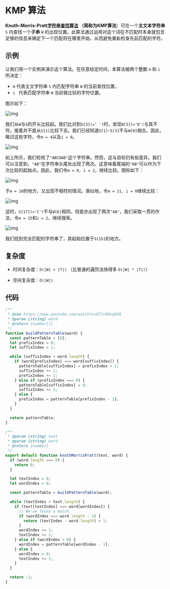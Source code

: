 # KMP 算法

**Knuth-Morris-Pratt[字符串查找算法](https://zh.wikipedia.org/wiki/字符串查找算法) **（简称为**KMP算法**）可在一个**主文本字符串** `S` 内查找一个**子串** `W` 的出现位置。此算法通过运用对这个词在不匹配时本身就包含足够的信息来确定下一个匹配将在哪里开始，从而避免重新检查先前匹配的字符。

## 示例

让我们用一个实例来演示这个算法。在任意给定时间，本算法被两个整数 `m` 和 `i` 所决定：

- `m` 代表主文字符串 `S` 内匹配字符串 `W` 的当前查找位置，
- `i ` 代表匹配字符串 `W` 当前做比较的字符位置。

图示如下：

![img](http://img.90paw.com/AngusYang9/2020-07-09%2020-29-15.png)

我们从`W`与`S`的开头比较起。我们比对到`S[3](=' ')`时，发现`W[3](='D')`与其不符。接着并不是从`S[1]`比较下去。我们已经知道`S[1]~S[3]`不与`W[0]`相合。因此，略过这些字符，令`m = 4`以及`i = 0`。

![img](http://img.90paw.com/AngusYang9/2020-07-09%2020-30-11.png)

如上所示，我们检核了`"ABCDAB"`这个字符串。然而，这与目标仍有些差异。我们可以注意到，`"AB"`在字符串头尾处出现了两次。这意味着尾端的`"AB"`可以作为下次比较的起始点。因此，我们令`m = 8, i = 2`，继续比较。图标如下：

![img](http://img.90paw.com/AngusYang9/2020-07-09%2020-30-54.png)

于`m = 10`的地方，又出现不相符的情况。类似地，令`m = 11, i = 0`继续比较：

![img](http://img.90paw.com/AngusYang9/2020-07-09%2020-31-36.png)

这时，`S[17](='C')`不与`W[6]`相同，但是亦出现了两次`"AB"`，我们采取一贯的作法，令`m = 15`和`i = 2`，继续搜索。

![img](http://img.90paw.com/AngusYang9/2020-07-09%2020-32-16.png)

我们找到完全匹配的字符串了，其起始位置于`S[15]`的地方。

## 复杂度

- 时间复杂度：`O(|W| + |T|)` （比普通的遍历法快得多 `O(|W| * |T|)`）

- 空间复杂度：`O(|W|)`

## 代码

```javascript
/**
 * @see https://www.youtube.com/watch?v=GTJr8OvyEVQ
 * @param {string} word
 * @return {number[]}
 */
function buildPatternTable(word) {
  const patternTable = [0];
  let prefixIndex = 0;
  let suffixIndex = 1;

  while (suffixIndex < word.length) {
    if (word[prefixIndex] === word[suffixIndex]) {
      patternTable[suffixIndex] = prefixIndex + 1;
      suffixIndex += 1;
      prefixIndex += 1;
    } else if (prefixIndex === 0) {
      patternTable[suffixIndex] = 0;
      suffixIndex += 1;
    } else {
      prefixIndex = patternTable[prefixIndex - 1];
    }
  }

  return patternTable;
}

/**
 * @param {string} text
 * @param {string} word
 * @return {number}
 */
export default function knuthMorrisPratt(text, word) {
  if (word.length === 0) {
    return 0;
  }

  let textIndex = 0;
  let wordIndex = 0;

  const patternTable = buildPatternTable(word);

  while (textIndex < text.length) {
    if (text[textIndex] === word[wordIndex]) {
      // We've found a match.
      if (wordIndex === word.length - 1) {
        return (textIndex - word.length) + 1;
      }
      wordIndex += 1;
      textIndex += 1;
    } else if (wordIndex > 0) {
      wordIndex = patternTable[wordIndex - 1];
    } else {
      wordIndex = 0;
      textIndex += 1;
    }
  }

  return -1;
}
```

